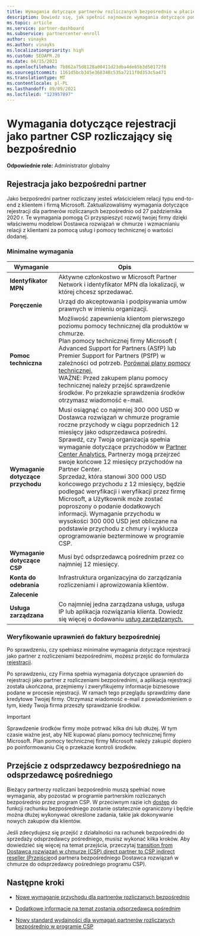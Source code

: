 ```yaml
---
title: Wymagania dotyczące partnerów rozliczanych bezpośrednio w płacie CSP
description: Dowiedz się, jak spełnić najnowsze wymagania dotyczące pomocy technicznej i usług, aby zostać bezpośrednim partnerem rozliczania w programie Microsoft Cloud Solution Provider (CSP).
ms.topic: article
ms.service: partner-dashboard
ms.subservice: partnercenter-enroll
author: vinayks
ms.author: vinayks
ms.localizationpriority: high
ms.custom: SEOAPR.20
ms.date: 04/15/2021
ms.openlocfilehash: 7b862a75d8128a00411d23dba4de65b3d50172f8
ms.sourcegitcommit: 1161d5bcb345e368348c535a7211f0d353c5a471
ms.translationtype: MT
ms.contentlocale: pl-PL
ms.lasthandoff: 09/09/2021
ms.locfileid: "123957897"
---
```

# <a name="requirements-to-enroll-as-a-csp-direct-bill-partner"></a>Wymagania dotyczące rejestracji jako partner CSP rozliczający się bezpośrednio

**Odpowiednie role:** Administrator globalny

## <a name="enroll-as-a-direct-partner"></a>Rejestracja jako bezpośredni partner

Jako bezpośredni partner rozliczany jesteś właścicielem relacji typu end-to-end z klientem i firmą Microsoft. Zaktualizowaliśmy wymagania dotyczące rejestracji dla partnerów rozliczanych bezpośrednio od 27 października 2020 r. Te wymagania pomogą Ci przyspieszyć rozwój twojej firmy dzięki właściwemu modelowi Dostawca rozwiązań w chmurze i wzmacnianiu relacji z klientami za pomocą usług i pomocy technicznej o wartości dodanej.  

### <a name="minimum-requirements"></a>Minimalne wymagania

|**Wymaganie**|  **Opis**  |
|--------------------------------|--------------------------------------------------------------|
|**Identyfikator MPN**   |Aktywne członkostwo w Microsoft Partner Network i identyfikator MPN dla lokalizacji, w której chcesz sprzedawać.   |
|**Poręczenie**   |Urząd do akceptowania i podpisywania umów prawnych w imieniu organizacji.|
|**Pomoc techniczna**   |Możliwość zapewnienia klientom pierwszego poziomu pomocy technicznej dla produktów w chmurze. <br/>Plan pomocy technicznej firmy Microsoft ( Advanced Support for Partners (ASfP) lub Premier Support for Partners (PSfP) w zależności od potrzeb. [Porównaj plany pomocy technicznej.](https://partner.microsoft.com/support/partnersupport)<br/>WAŻNE: Przed zakupem planu pomocy technicznej należy przejść sprawdzenie środków. Po przekazie sprawdzenia środków otrzymasz wiadomość e-mail. |
|**Wymaganie dotyczące przychodu**|Musi osiągnąć co najmniej 300 000 USD w Dostawca rozwiązań w chmurze programie roczne przychody w ciągu poprzednich 12 miesięcy jako odsprzedawca pośredni. Sprawdź, czy Twoja organizacja spełnia wymaganie dotyczące przychodów w [Partner Center Analytics.](https://partner.microsoft.com/resources/detail/new-subscription-analytics-report-on-partner-center-guide-pdf) Partnerzy mogą przejrzeć swoje końcowe 12 miesięcy przychodów na Partner Center.<br/>Sprzedaż, która stanowi 300 000 USD końcowego przychodu z 12 miesięcy, będzie podlegać weryfikacji i weryfikacji przez firmę Microsoft, a Użytkownik może zostać poproszony o podanie dodatkowych informacji. Wymaganie przychodu w wysokości 300 000 USD jest obliczane na podstawie przychodu z chmury i wyklucza oprogramowanie bezterminowe w programie CSP.|
|**Wymaganie dotyczące CSP**|Musi być odsprzedawcą pośrednim przez co najmniej 12 miesięcy.| 
|**Konta do odebrania** |Infrastruktura organizacyjna do zarządzania rozliczeniami i aprowizowania klientów.|
|**Zalecenie**|             |
|**Usługa zarządzana**   |Co najmniej jedna zarządzana usługa, usługa IP lub aplikacja rozwiązania klienta. Dowiedz się więcej o dodawaniu [usług zarządzanych.](https://partner.microsoft.com/business-opportunities/managed-services-provider)|


### <a name="verify-direct-bill-eligibility"></a>Weryfikowanie uprawnień do faktury bezpośredniej

Po sprawdzeniu, czy spełniasz minimalne wymagania dotyczące rejestracji jako partner z rozliczeniami bezpośrednimi, możesz przejść do formularza [rejestracji](https://forms.office.com/r/0fP4fFT8n8).

Po sprawdzeniu, czy Firma spełnia wymagania dotyczące uprawnień do rejestracji jako partner z rozliczeniami bezpośrednimi, a aplikacja rejestracji została ukończona, przejmiemy i zweryfikujemy informacje biznesowe podane w procesie rejestracji. W ramach tego przeglądu sprawdzimy dane kredytowe Twojej firmy. Otrzymasz wiadomość e-mail z powiadomieniem o tym, kiedy Twoja firma przeszły sprawdzanie środków.

>[!IMPORTANT]
>Sprawdzenie środków firmy może potrwać kilka dni lub dłużej. W tym czasie ważne jest, aby NIE kupować planu pomocy technicznej firmy Microsoft. Plan pomocy technicznej firmy Microsoft należy zakupić dopiero po poinformowaniu Cię o przekazie kontroli środków.

## <a name="transition-from-direct-to-indirect-reseller"></a>Przejście z odsprzedawcy bezpośredniego na odsprzedawcę pośredniego

Bieżący partnerzy rozliczani bezpośrednio muszą spełniać nowe wymagania, aby pozostać w programie partnerskim rozliczanych bezpośrednio przez program CSP. W przeciwnym razie ich [dostęp](restricted-direct-bill-capabilities.md) do funkcji rachunku bezpośredniego zostanie ostatecznie ograniczony i będzie można dłużej wykonywać określone zadania, takie jak dokonywanie nowych zakupów dla klientów.

Jeśli zdecydujesz się przejść z działalności na rachunek bezpośredni do sprzedaży odsprzedawcy pośredniego, musisz wykonać kilka kroków. Aby dowiedzieć się więcej na temat przejścia, przeczytaj [transition from Dostawca rozwiązań w chmurze (CSP) direct partner to CSP indirect reseller (Przejście](transition-direct-to-indirect.md)od partnera bezpośredniego Dostawca rozwiązań w chmurze do odsprzedawcy pośredniego programu CSP).

## <a name="next-steps"></a>Następne kroki

- [Nowe wymaganie przychodu dla partnerów rozliczanych bezpośrednio](./announcements/2020-october.md#13)
 
- [Dodatkowe informacje na temat zostania odsprzedawcą pośrednim](https://assetsprod.microsoft.com/csp-directbill-to-indirect-transition.pdf)

- [Nowy standard wydajności dla wymagań partnerów rozliczanych bezpośrednio w programie CSP](https://partner.microsoft.com/resources/collection/new-performance-standard-for-direct-bill-partner-requirements-in-csp#/)
